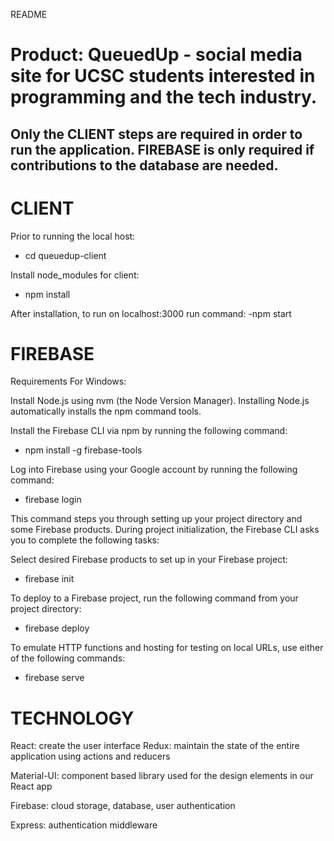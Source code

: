 README

# Product: QueuedUp - social media site for UCSC students interested in programming and the tech industry.

## Only the CLIENT steps are required in order to run the application. FIREBASE is only required if contributions to the database are needed.

# CLIENT

Prior to running the local host:

- cd queuedup-client

Install node_modules for client:

- npm install

After installation, to run on localhost:3000 run command:
-npm start

# FIREBASE

Requirements
For Windows:

Install Node.js using nvm (the Node Version Manager).
Installing Node.js automatically installs the npm command tools.

Install the Firebase CLI via npm by running the following command:

- npm install -g firebase-tools

Log into Firebase using your Google account by running the following command:

- firebase login

This command steps you through setting up your project directory and some Firebase products. During project initialization, the Firebase CLI asks you to complete the following tasks:

Select desired Firebase products to set up in your Firebase project:

- firebase init

To deploy to a Firebase project, run the following command from your project directory:

- firebase deploy

To emulate HTTP functions and hosting for testing on local URLs, use either of the following commands:

- firebase serve

# TECHNOLOGY

React: create the user interface
Redux: maintain the state of the entire application using actions and reducers

Material-UI: component based library used for the design elements in our React app

Firebase: cloud storage, database, user authentication

Express: authentication middleware
